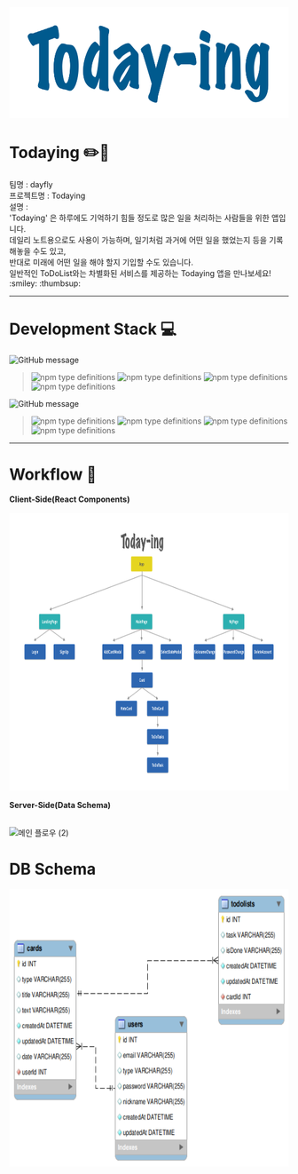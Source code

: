 <img src="./README_IMAGE/Logo.png" width="600px" height="200px" alt="TodayingLogo"></img><br/>

# **Todaying :pencil2::blue_book:**

<p>
팀명 : dayfly<br>
프로젝트명 : Todaying<br>
설명 : <br> 'Todaying' 은 하루에도 기억하기 힘들 정도로 많은 일을 처리하는 사람들을 위한 앱입니다.<br>
데일리 노트용으로도 사용이 가능하며, 일기처럼 과거에 어떤 일을 했었는지 등을 기록해놓을 수도 있고,<br>
반대로 미래에 어떤 일을 해야 할지 기입할 수도 있습니다.<br>
일반적인 ToDoList와는 차별화된 서비스를 제공하는 Todaying 앱을 만나보세요! :smiley: :thumbsup:</p>

---------------------------------------

# **Development Stack :computer:**

![GitHub message](https://img.shields.io/badge/STACK-FRONT-lightgrey?style=for-the-badge)
>![npm type definitions](https://img.shields.io/badge/Front--end-javascript-yellow?style=flat-square&logo=JAVAscript)
![npm type definitions](https://img.shields.io/badge/Front--end-react-blue?style=flat-square&logo=react)
![npm type definitions](https://img.shields.io/badge/Front--end-HTML5-red?style=flat-square&logo=html5)
![npm type definitions](https://img.shields.io/badge/Front--end-CSS3-blue?style=flat-square&logo=css3)

![GitHub message](https://img.shields.io/badge/STACK-BACK-lightgrey?style=for-the-badge)
>![npm type definitions](https://img.shields.io/badge/Back--end-node.js-green?style=flat-square&logo=node.js)
![npm type definitions](https://img.shields.io/badge/Back--end-express-9cf?style=flat-square&logo=node.js)
![npm type definitions](https://img.shields.io/badge/Back--end-mySQL-orange?style=flat-square&logo=mysql)
![npm type definitions](https://img.shields.io/badge/back--end-JWT-purple?style=flat-square&logo=JSON%20Web%20Tokens)

---------------------------------------
# **Workflow :rainbow:**

**Client-Side(React Components)**<br><br>
<img src="./README_IMAGE/components.png" width="650px" height="500px" alt="Components"></img><br/>

**Server-Side(Data Schema)**<br><br>

![메인 플로우 (2)](https://user-images.githubusercontent.com/68472067/103150946-94c08200-47bc-11eb-97d9-957c1336ef70.png)


# **DB Schema**
<img src="./README_IMAGE/database_schema.png" width="650px" height="500px" alt="data_schema"></img><br/>

